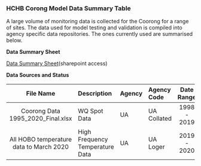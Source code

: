 
### HCHB Corong Model Data Summary Table
A large volume of monitoring data is collected for the Coorong for a range of sites. The data used for model testing and validation is compiled into agency specific data repositories. The ones currently used are summarised below.


**Data Summary Sheet**

[Data Summary Sheet](https://sagov.sharepoint.com/:x:/r/teams/HCHBTIDataMgtandIntegration/Shared%20Documents/General/Coorong_Data_Summary.xlsx?d=weadc920cbd1445069975d2e8752aef09&csf=1&web=1&e=CGoQgO)(sharepoint access)



**Data Sources and Status**


| File Name | Description | Agency  | Agency Code | Date Range | Imported |
|:---------:|:------------|:--------|:------------|:----------:|:---------|
| Coorong Data 1995_2020_Final.xlsx | WQ Spot Data | UA | UA Collated | 1998 - 2019 | YES |
| All HOBO temperature data to March 2020| High Frequency Temperature Data | UA | UA Loger | 2019 - 2020 | Yes |
